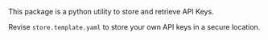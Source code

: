 This package is a python utility to store and retrieve API Keys.

Revise `store.template.yaml` to store your own API keys in a secure location.
